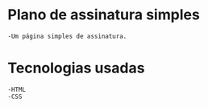 # Plano de assinatura simples
    -Um página simples de assinatura.

# Tecnologias usadas
    -HTML
    -CSS
